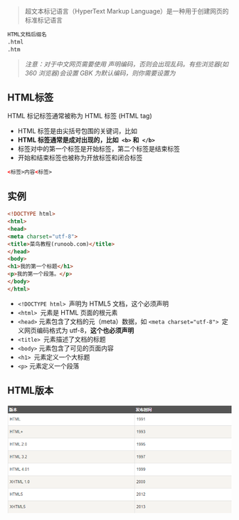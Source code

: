 > 超文本标记语言（HyperText Markup Language）是一种用于创建网页的标准标记语言

```python
HTML文档后缀名
.html
.htm
```

> *注意：对于中文网页需要使用 <meta charset="utf-8"> 声明编码，否则会出现乱码。有些浏览器(如 360 浏览器)会设置 GBK 为默认编码，则你需要设置为 <meta charset="gbk">*

## HTML标签

HTML 标记标签通常被称为 HTML 标签 (HTML tag)

* HTML 标签是由尖括号包围的关键词，比如 <html>
* **HTML 标签通常是成对出现的，比如` <b>` 和` </b>`**
* 标签对中的第一个标签是开始标签，第二个标签是结束标签
* 开始和结束标签也被称为开放标签和闭合标签

```html
<标签>内容<标签>
```

## 实例

```html
<!DOCTYPE html>
<html>
<head>
<meta charset="utf-8">
<title>菜鸟教程(runoob.com)</title>
</head>
<body>
<h1>我的第一个标题</h1>
<p>我的第一个段落。</p>
</body>
</html>
```

* `<!DOCTYPE html> `声明为 HTML5 文档，这个必须声明
* `<html> `元素是 HTML 页面的根元素
* `<head>` 元素包含了文档的元（meta）数据，如 `<meta charset="utf-8"> `定义网页编码格式为 utf-8，**这个也必须声明**
* `<title> `元素描述了文档的标题
* `<body>` 元素包含了可见的页面内容
* `<h1> `元素定义一个大标题
* `<p>` 元素定义一个段落

## HTML版本

![Image](HTML简介.assets/Image.png)

